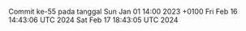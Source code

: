 Commit ke-55 pada tanggal Sun Jan 01 14:00 2023 +0100
Fri Feb 16 14:43:06 UTC 2024
Sat Feb 17 18:43:05 UTC 2024
